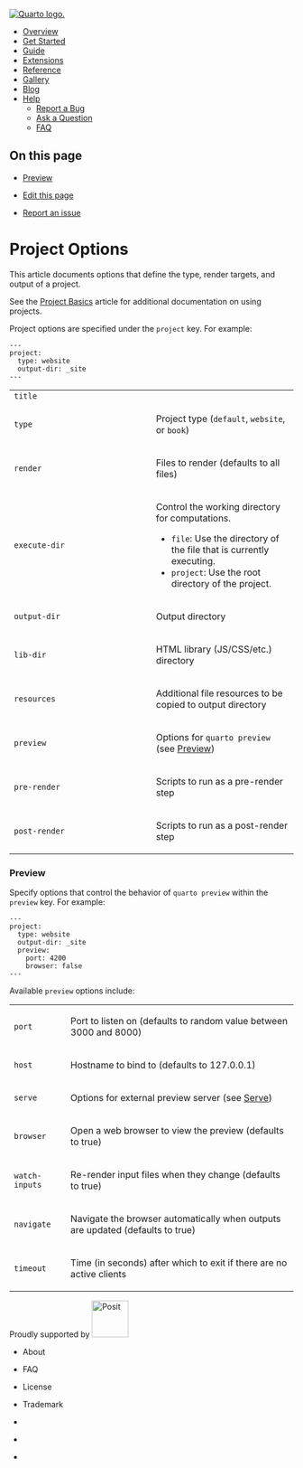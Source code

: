 <a href="../../../index.html"
class="navbar-brand navbar-brand-logo"><img src="../../../quarto.png"
class="navbar-logo" alt="Quarto logo." /></a>

<span class="navbar-toggler-icon"></span>

-   <a href="../../../index.html" class="nav-link"><span
    class="menu-text">Overview</span></a>
-   <a href="../../../docs/get-started/index.html" class="nav-link"><span
    class="menu-text">Get Started</span></a>
-   <a href="../../../docs/guide/index.html" class="nav-link"><span
    class="menu-text">Guide</span></a>
-   <a href="../../../docs/extensions/index.html" class="nav-link"><span
    class="menu-text">Extensions</span></a>
-   <a href="../../../docs/reference/index.html" class="nav-link"><span
    class="menu-text">Reference</span></a>
-   <a href="../../../docs/gallery/index.html" class="nav-link"><span
    class="menu-text">Gallery</span></a>
-   <a href="../../../docs/blog/index.html" class="nav-link"><span
    class="menu-text">Blog</span></a>
-   <a href="#" id="nav-menu-help" class="nav-link dropdown-toggle"
    role="button" data-bs-toggle="dropdown" aria-expanded="false"><span
    class="menu-text">Help</span></a>
    -   <a href="https://github.com/quarto-dev/quarto-cli/issues"
        class="dropdown-item"><em></em> <span class="dropdown-text">Report a
        Bug</span></a>
    -   <a href="https://github.com/quarto-dev/quarto-cli/discussions"
        class="dropdown-item"><em></em> <span class="dropdown-text">Ask a
        Question</span></a>
    -   <a href="../../../docs/faq/index.html" class="dropdown-item"><em></em>
        <span class="dropdown-text">FAQ</span></a>

<a href="https://twitter.com/quarto_pub"
class="quarto-navigation-tool px-1" aria-label="Quarto Twitter"
title="Quarto Twitter"><em></em></a>
<a href="https://github.com/quarto-dev/quarto-cli"
class="quarto-navigation-tool px-1" aria-label="Quarto GitHub"
title="Quarto GitHub"><em></em></a>
<a href="https://quarto.org/docs/blog/index.xml"
class="quarto-navigation-tool px-1" aria-label="Quarto Blog RSS"
title="Quarto Blog RSS"><em></em></a>

## On this page

-   <a href="#preview" id="toc-preview" class="nav-link active"
    data-scroll-target="#preview">Preview</a>

-   <a
    href="https://github.com/quarto-dev/quarto-web/edit/main/docs/reference/projects/core.qmd"
    class="toc-action"><em></em>Edit this page</a>
-   <a href="https://github.com/quarto-dev/quarto-cli/issues/new/choose"
    class="toc-action"><em></em>Report an issue</a>

# Project Options

This article documents options that define the type, render targets, and
output of a project.

See the [Project Basics](../../../docs/projects/quarto-projects.html)
article for additional documentation on using projects.

Project options are specified under the `project` key. For example:

    ---
    project:
      type: website
      output-dir: _site
    ---

<table class="table">
<colgroup>
<col style="width: 50%" />
<col style="width: 50%" />
</colgroup>
<tbody>
<tr class="odd odd">
<td style="text-align: left;"><code>title</code></td>
<td style="text-align: left;"></td>
</tr>
<tr class="even even">
<td style="text-align: left;"><code>type</code></td>
<td style="text-align: left;"><p>Project type (<code>default</code>,
<code>website</code>, or <code>book</code>)</p></td>
</tr>
<tr class="odd odd">
<td style="text-align: left;"><code>render</code></td>
<td style="text-align: left;"><p>Files to render (defaults to all
files)</p></td>
</tr>
<tr class="even even">
<td style="text-align: left;"><code>execute-dir</code></td>
<td style="text-align: left;"><p>Control the working directory for
computations.</p>
<ul>
<li><code>file</code>: Use the directory of the file that is currently
executing.</li>
<li><code>project</code>: Use the root directory of the project.</li>
</ul></td>
</tr>
<tr class="odd odd">
<td style="text-align: left;"><code>output-dir</code></td>
<td style="text-align: left;"><p>Output directory</p></td>
</tr>
<tr class="even even">
<td style="text-align: left;"><code>lib-dir</code></td>
<td style="text-align: left;"><p>HTML library (JS/CSS/etc.)
directory</p></td>
</tr>
<tr class="odd odd">
<td style="text-align: left;"><code>resources</code></td>
<td style="text-align: left;"><p>Additional file resources to be copied
to output directory</p></td>
</tr>
<tr class="even even">
<td style="text-align: left;"><code>preview</code></td>
<td style="text-align: left;"><p>Options for <code>quarto preview</code>
(see <a href="#preview">Preview</a>)</p></td>
</tr>
<tr class="odd odd">
<td style="text-align: left;"><code>pre-render</code></td>
<td style="text-align: left;"><p>Scripts to run as a pre-render
step</p></td>
</tr>
<tr class="even even">
<td style="text-align: left;"><code>post-render</code></td>
<td style="text-align: left;"><p>Scripts to run as a post-render
step</p></td>
</tr>
</tbody>
</table>

### Preview

Specify options that control the behavior of `quarto preview` within the
`preview` key. For example:

    ---
    project:
      type: website
      output-dir: _site
      preview:
        port: 4200
        browser: false
    ---

Available `preview` options include:

<table class="table">
<tbody>
<tr class="odd odd">
<td style="text-align: left;"><code>port</code></td>
<td style="text-align: left;"><p>Port to listen on (defaults to random
value between 3000 and 8000)</p></td>
</tr>
<tr class="even even">
<td style="text-align: left;"><code>host</code></td>
<td style="text-align: left;"><p>Hostname to bind to (defaults to
127.0.0.1)</p></td>
</tr>
<tr class="odd odd">
<td style="text-align: left;"><code>serve</code></td>
<td style="text-align: left;"><p>Options for external preview server
(see <a href="#serve">Serve</a>)</p></td>
</tr>
<tr class="even even">
<td style="text-align: left;"><code>browser</code></td>
<td style="text-align: left;"><p>Open a web browser to view the preview
(defaults to true)</p></td>
</tr>
<tr class="odd odd">
<td style="text-align: left;"><code>watch-inputs</code></td>
<td style="text-align: left;"><p>Re-render input files when they change
(defaults to true)</p></td>
</tr>
<tr class="even even">
<td style="text-align: left;"><code>navigate</code></td>
<td style="text-align: left;"><p>Navigate the browser automatically when
outputs are updated (defaults to true)</p></td>
</tr>
<tr class="odd odd">
<td style="text-align: left;"><code>timeout</code></td>
<td style="text-align: left;"><p>Time (in seconds) after which to exit
if there are no active clients</p></td>
</tr>
</tbody>
</table>

Proudly supported by [<img
src="https://www.rstudio.com/assets/img/posit-logo-fullcolor-TM.svg"
class="img-fluid" width="65" alt="Posit" />](https://posit.co)

-   <a href="../../../about.html" class="nav-link"></a>

    About

-   <a href="../../../docs/faq/index.html" class="nav-link"></a>

    FAQ

-   <a href="../../../license.html" class="nav-link"></a>

    License

-   <a href="../../../trademark.html" class="nav-link"></a>

    Trademark

-   <a href="https://twitter.com/quarto_pub" class="nav-link"><em></em></a>
-   <a href="https://github.com/quarto-dev/quarto-cli"
    class="nav-link"><em></em></a>
-   <a href="https://quarto.org/docs/blog/index.xml"
    class="nav-link"><em></em></a>
